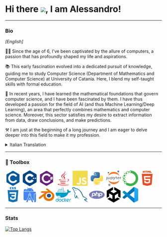 # Hi there <img src = "https://gist.githubusercontent.com/arunprakashpj/48aa20057048b46c6f9ba9d114a8b76f/raw/69a9d496f651091a509ea8d9913c4aef5c419afb/Hi.gif" width = "30px">, I am Alessandro!

---
### Bio

_[English]_

👦🏻 Since the age of 6, I've been captivated by the allure of computers, a passion that has profoundly shaped my life and aspirations. 

📚 This early fascination evolved into a dedicated pursuit of knowledge, guiding me to study Computer Science (Department of Mathematics and Computer Science) at University of Catania. Here, I blend my self-taught skills with formal education.

🧠 In recent years, I have learned the mathematical foundations that govern computer science, and I have been fascinated by them. I have thus developed a passion for the field of AI (and thus Machine Learning/Deep Learning), an area that perfectly combines mathematics and computer science. Moreover, this sector satisfies my desire to extract information from data, draw conclusions, and make predictions.

⚒️ I am just at the beginning of a long journey and I am eager to delve deeper into this field to make it my profession.

<details>
<summary>Italian Translation</summary>

_[Italian]_

👦🏻 Fin dall'età di 6 anni, sono stato catturato dal fascino dei computer, una fascinazione, divenuta passione, che ha profondamente modellato la mia vita e le mie aspirazioni. 

📚 Questa passione si è evoluta in una dedicata ricerca della conoscenza, guidandomi a studiare Informatica (Dipartimento di Matematica e Informatica all'Università di Catania. Qui, ho potuto ampliare le mie competenze autodidatte con l'educazione formale.

🧠 Negli ultimi anni ho appreso le fondamenta matematiche che regolano l'informatica e ne sono rimasto affascinato. Mi sono quindi appassionato all'ambito delle AI  (e dunque al Machine Learning/Deep Learning), area che coniuga alla perfezione matematica e informatica. Inoltre, questo settore soddisfa la mia voglia di estrarre informazioni dai dati, trarne conclusioni e previsioni.

⚒️ Sono solo all'inizio di un lungo viaggio e ho voglia di approfondire questo settore per poter farlo diventare il mio lavoro.

</details>

---




### 🧰 Toolbox

<img src = "https://github.com/devicons/devicon/blob/master/icons/c/c-plain.svg" alt = "C logo" width = "50px" height = "50px"> <img src = "https://github.com/devicons/devicon/blob/master/icons/cplusplus/cplusplus-plain.svg" alt = "C logo" width = "50px" height = "50px"> <img src = "https://github.com/devicons/devicon/blob/master/icons/csharp/csharp-plain.svg" alt = "C logo" width = "50px" height = "50px"> <img src = "https://github.com/devicons/devicon/blob/master/icons/java/java-plain.svg" alt = "Java logo" width = "50px" height = "50px"> <img src = "https://github.com/devicons/devicon/blob/master/icons/javascript/javascript-plain.svg" alt = "JS logo" width = "50px" height = "50px"> <img src = "https://github.com/devicons/devicon/blob/master/icons/python/python-original.svg" alt = "Python logo" width = "50px" height = "50px"> <img src = "https://github.com/devicons/devicon/blob/master/icons/jupyter/jupyter-original-wordmark.svg" alt = "Jupyter logo" width = "50px" height = "50px"> <img src = "https://github.com/devicons/devicon/blob/master/icons/anaconda/anaconda-original.svg" alt = "Anaconda logo" width = "50px" height = "50px"> <img src = "https://github.com/devicons/devicon/blob/master/icons/html5/html5-plain-wordmark.svg" alt = "HTML logo" width = "50px" height = "50px"> <img src = "https://github.com/devicons/devicon/blob/master/icons/css3/css3-plain-wordmark.svg" alt = "CSS logo" width = "50px" height = "50px"> <img src = "https://github.com/devicons/devicon/blob/master/icons/androidstudio/androidstudio-plain.svg" alt = "AndroidStudio logo" width = "50px" height = "50px"> 
<img src = "https://github.com/devicons/devicon/blob/master/icons/blender/blender-original.svg" alt = "Blender logo" width = "50px" height = "50px">
<img src = "https://github.com/devicons/devicon/blob/master/icons/docker/docker-plain-wordmark.svg" alt = "Docker logo" width = "50px" height = "50px">
<img src = "https://github.com/devicons/devicon/blob/master/icons/mysql/mysql-original.svg" alt = "MySQL logo" width = "50px" height = "50px">
<img src = "https://github.com/devicons/devicon/blob/master/icons/php/php-plain.svg" alt = "PHP logo" width = "50px" height = "50px">
<img src = "https://github.com/devicons/devicon/blob/master/icons/unity/unity-plain.svg" alt = "Unity logo" width = "50px" height = "50px">
<img src = "https://github.com/devicons/devicon/blob/master/icons/vscode/vscode-original.svg" alt = "VSCode logo" width = "50px" height = "50px">

---

### Stats

[![Top Langs](https://github-readme-stats.vercel.app/api/top-langs/?username=Draksis-AleX&size_weight=0.1&count_weight=0.9&hide=shaderlab,hlsl&layout=compact&langs_count=10&theme=dark)](https://github.com/anuraghazra/github-readme-stats)



